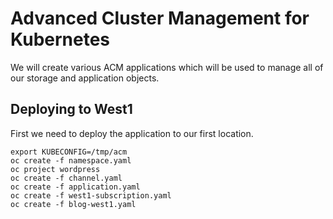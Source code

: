 # Advanced Cluster Management for Kubernetes
We will create various ACM applications which will be used to manage all of our storage and application objects.

## Deploying to West1
First we need to deploy the application to our first location.

```
export KUBECONFIG=/tmp/acm
oc create -f namespace.yaml
oc project wordpress
oc create -f channel.yaml
oc create -f application.yaml
oc create -f west1-subscription.yaml
oc create -f blog-west1.yaml
```
